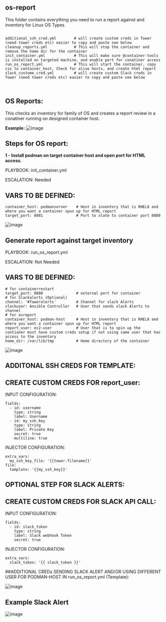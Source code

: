 ## os-report
This folder contains everything you need to run a report against and inventory for Linux OS Types
<pre class="line-number language-yaml"><code>
additional_ssh_cred.yml        # will create custom creds in Tower (need tower creds etc) easier to copy and paste see below
cleanup_reports.yml            # This will stop the container and remove the home dir for the container
init_container.yml             # This will make sure @container-tools is installed on targeted machine, and enable port for conatiner access
run_os_report.yml              # This will start the container, copy css to container_host, Check for alive hosts, and create html report
slack_custome_cred.yml         # will create custom Slack creds in Tower (need tower creds etc) easier to copy and paste see below


</code></pre>
## OS Reports:

This checks an inventory for family of OS and creates a report review in a conatiner running on designed container host.

<B>Example:</B>
![image](https://user-images.githubusercontent.com/17077661/120725650-4ca03c80-c48b-11eb-89b1-aca039e95f8b.png)


## Steps for OS report:

<B>1 - Install podman on target container host and open port for HTML access. </B>
 
PLAYBOOK: init_container.yml

ESCALATION: Needed 

## VARS TO BE DEFINED: 
<pre class="line-number language-yaml"><code>container_host: podmanserver    # Host in inventory that is RHEL8 and where you want a container spun up for HTML report
target_port: 8081               # Port to xlate to container port 8080 
</code></pre>

![image](https://user-images.githubusercontent.com/17077661/131545799-ef1aa5a0-0f08-427e-b814-06334d22d9e1.png)


## Generate report against target inventory 

PLAYBOOK: run_os_report.yml

ESCALATION: Not Needed

## VARS TO BE DEFINED: 

<pre class="line-number language-yaml"><code># for containerrestart
target_port: 8080               # external port for container
# for Slackalerts (Optional)
channel: '#Toweralerts'         # Channel for slack Alerts    
slackuser: Ansible Controller   # User that sends slack Alerts to channel
# for osreport
container_host: podman-host     # Host in inventory that is RHEL8 and where you want a container spun up for HTML report
report_user: ec2-user           # User that is to spin up the contianer must have custom creds setup if not using same user that has access to the inventory
home_dir: /var/lib/tmp          # Home directory of the container
</code></pre>

![image](https://user-images.githubusercontent.com/17077661/131547021-b14b71c4-e04a-4f6c-bd65-1200547e3725.png)


## ADDITONAL SSH CREDS FOR TEMPLATE: 

## CREATE CUSTOM CREDS FOR report_user:

INPUT CONFIGURATION:

<pre class="line-number language-yaml"><code>fields:
  - id: username
    type: string
    label: Username
  - id: my_ssh_key
    type: string
    label: Private Key
    secret: true
    multiline: true
</code></pre>

INJECTOR CONFIGURATION:
<pre class="line-number language-yaml"><code>extra_vars:
  my_ssh_key_file: '{{tower.filename}}'
file:
  template: '{{my_ssh_key}}'
</code></pre>




## OPTIONAL STEP FOR SLACK ALERTS: 

## CREATE CUSTOM CREDS FOR SLACK API CALL:

INPUT CONFIGURATION:

<pre class="line-number language-yaml"><code>fields:
  - id: slack_token
    type: string
    label: Slack webhook Token
    secret: true
</code></pre>

INJECTOR CONFIGURATION:
<pre class="line-number language-yaml"><code>extra_vars:
  slack_token: '{{ slack_token }}'
</code></pre>

##ADDITIONAL CREDs SENDING SLACK ALERT AND/OR USING DIFFERENT USER FOR PODMAN-HOST IN run_os_report.yml (Template): 

![image](https://user-images.githubusercontent.com/17077661/131546504-ce7abd54-b1c4-489b-8c63-26bdd06e09ac.png)

## Example Slack Alert
![image](https://user-images.githubusercontent.com/17077661/120726695-8bcf8d00-c48d-11eb-916c-581f23f40382.png)



 
